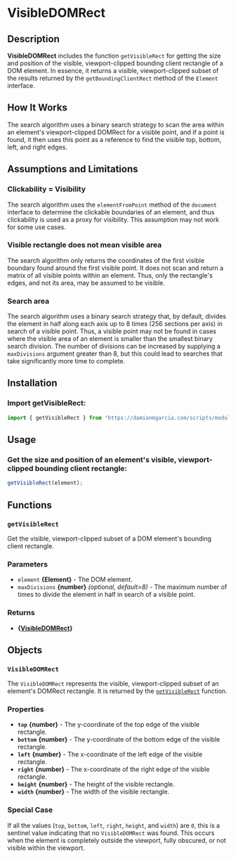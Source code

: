 # **VisibleDOMRect**

## **Description**

**VisibleDOMRect** includes the function `getVisibleRect` for getting the size and position of the visible, viewport-clipped bounding client rectangle of a DOM element. In essence, it returns a visible, viewport-clipped subset of the results returned by the `getBoundingClientRect` method of the `Element` interface.

## **How It Works**

The search algorithm uses a binary search strategy to scan the area within an element's viewport-clipped DOMRect for a visible point, and if a point is found, it then uses this point as a reference to find the visible top, bottom, left, and right edges.

## **Assumptions and Limitations**

### **Clickability = Visibility**

The search algorithm uses the `elementFromPoint` method of the `document` interface to determine the clickable boundaries of an element, and thus clickability is used as a proxy for visibility. This assumption may not work for some use cases.

### **Visible rectangle does not mean visible area**

The search algorithm only returns the coordinates of the first visible boundary found around the first visible point. It does not scan and return a matrix of all visible points within an element. Thus, only the rectangle's edges, and not its area, may be assumed to be visible.

### **Search area**

The search algorithm uses a binary search strategy that, by default, divides the element in half along each axis up to 8 times (256 sections per axis) in search of a visible point. Thus, a visible point may not be found in cases where the visible area of an element is smaller than the smallest binary search division. The number of divisions can be increased by supplying a `maxDivisions` argument greater than 8, but this could lead to searches that take significantly more time to complete.

## **Installation**

### Import getVisibleRect:

```javascript
import { getVisibleRect } from "https://damianmgarcia.com/scripts/modules/VisibleDOMRect.js";
```

## **Usage**

### Get the size and position of an element's visible, viewport-clipped bounding client rectangle:

```javascript
getVisibleRect(element);
```

## Functions

### `getVisibleRect`

Get the visible, viewport-clipped subset of a DOM element's bounding client rectangle.

### Parameters

- `element` **{Element}** - The DOM element.
- `maxDivisions` **{number}** _(optional, default=8)_ - The maximum number of times to divide the element in half in search of a visible point.

### Returns

- **{[VisibleDOMRect](#visibledomrect-1)}**

## Objects

### `VisibleDOMRect`

The `VisibleDOMRect` represents the visible, viewport-clipped subset of an element's DOMRect rectangle. It is returned by the [`getVisibleRect`](#getvisiblerect) function.

### Properties

- **`top`** **{number}** - The y-coordinate of the top edge of the visible rectangle.
- **`bottom`** **{number}** - The y-coordinate of the bottom edge of the visible rectangle.
- **`left`** **{number}** - The x-coordinate of the left edge of the visible rectangle.
- **`right`** **{number}** - The x-coordinate of the right edge of the visible rectangle.
- **`height`** **{number}** - The height of the visible rectangle.
- **`width`** **{number}** - The width of the visible rectangle.

### Special Case

If all the values (`top`, `bottom`, `left`, `right`, `height`, and `width`) are `0`, this is a sentinel value indicating that no `VisibleDOMRect` was found. This occurs when the element is completely outside the viewport, fully obscured, or not visible within the viewport.
